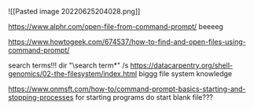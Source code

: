 ![[Pasted image 20220625204028.png]]

https://www.alphr.com/open-file-from-command-prompt/
beeeeg

https://www.howtogeek.com/674537/how-to-find-and-open-files-using-command-prompt/

search terms!!!
dir "\search term*" /s
https://datacarpentry.org/shell-genomics/02-the-filesystem/index.html
biggg file system knowledge

https://www.onmsft.com/how-to/command-prompt-basics-starting-and-stopping-processes
for starting programs do start blank file???